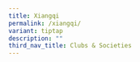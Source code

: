 ```yaml
---
title: Xiangqi
permalink: /xiangqi/
variant: tiptap
description: ""
third_nav_title: Clubs & Societies
---
```

